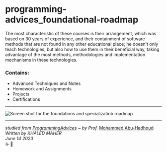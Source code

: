 # programming-advices_foundational-roadmap
The most characteristic of these courses is their arrangement, which was based on 30 years of experience, and their containment of software methods that are not found in any other educational place; he doesn't only teach technologies, but also how to use them in their beneficial way, taking advantage of the most  methods, methodologies and implementation mechanisms in these technologies.

### Contains:

- Advanced Techniques and Notes
- Homework and Assignments 
- Projects 
- Certifications
---
![Screen shot for the foundations and specializatiob roadmap](https://cdn.fs.teachablecdn.com/oQ1J1p0FRJmJ86YPPKrr)

---

*studied from [ProgrammingAdvices](https://programmingadvices.com/p/roadmap) ~ by Prof.* [Mohammed Abu-Hadhoud](https://www.linkedin.com/in/abuhadhoud/) \
*Written by KHALED MAHER* \
*June 14 2023*  \
:coffee: :repeat: 
